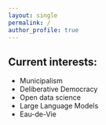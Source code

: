 ```yaml
---
layout: single
permalink: /
author_profile: true
---
```


## Current interests:

- Municipalism
- Deliberative Democracy
- Open data science
- Large Language Models
- Eau-de-Vie

